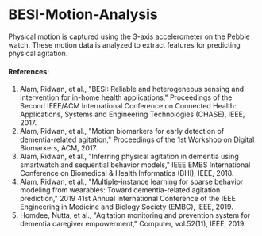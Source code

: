 # BESI-Motion-Analysis
Physical motion is captured using the 3-axis accelerometer on the Pebble watch. 
These motion data is analyzed to extract features for predicting physical agitation.

<h4>References:</h4>
<ol>
<li cite="https://dl.acm.org/citation.cfm?id=3204117">
Alam, Ridwan, et al., "BESI: Reliable and heterogeneous sensing and intervention for in-home health applications," Proceedings of the Second IEEE/ACM International Conference on Connected Health: Applications, Systems and Engineering Technologies (CHASE), IEEE, 2017.
</li>
<li cite="https://dl.acm.org/citation.cfm?id=3089344">
Alam, Ridwan, et al., "Motion biomarkers for early detection of dementia-related agitation," Proceedings of the 1st Workshop on Digital Biomarkers, ACM, 2017.
</li>
<li cite="https://ieeexplore.ieee.org/abstract/document/8333396/">
Alam, Ridwan, et al., "Inferring physical agitation in dementia using smartwatch and sequential behavior models," IEEE EMBS International Conference on Biomedical & Health Informatics (BHI), IEEE, 2018.
</li>
<li cite="https://ieeexplore.ieee.org/document/8856502">
Alam, Ridwan, et al., "Multiple-instance learning for sparse behavior modeling from wearables: Toward dementia-related agitation prediction," 2019 41st Annual International Conference of the IEEE Engineering in Medicine and Biology Society (EMBC), IEEE, 2019.
</li>
<li cite="https://ieeexplore.ieee.org/document/8877908">
Homdee, Nutta, et al., "Agitation monitoring and prevention system for dementia caregiver empowerment," Computer, vol.52(11), IEEE, 2019.
</li>
</ol>

